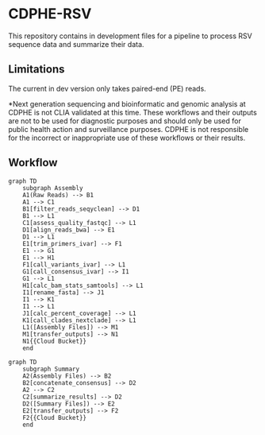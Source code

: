 # CDPHE-RSV

This repository contains in development files for a pipeline to process RSV sequence data and summarize their data.

## Limitations

The current in dev version only takes paired-end (PE) reads.

*Next generation sequencing and bioinformatic and genomic analysis at CDPHE is not CLIA validated at this time. These workflows and their outputs are not to be used for diagnostic purposes and should only be used for public health action and surveillance purposes. CDPHE is not responsible for the incorrect or inappropriate use of these workflows or their results.

## Workflow

```mermaid
graph TD
    subgraph Assembly
    A1(Raw Reads) --> B1
    A1 --> C1
    B1[filter_reads_seqyclean] --> D1
    B1 --> L1
    C1[assess_quality_fastqc] --> L1
    D1[align_reads_bwa] --> E1
    D1 --> L1
    E1[trim_primers_ivar] --> F1
    E1 --> G1
    E1 --> H1
    F1[call_variants_ivar] --> L1
    G1[call_consensus_ivar] --> I1
    G1 --> L1
    H1[calc_bam_stats_samtools] --> L1
    I1[rename_fasta] --> J1
    I1 --> K1
    I1 --> L1
    J1[calc_percent_coverage] --> L1
    K1[call_clades_nextclade] --> L1
    L1([Assembly Files]) --> M1
    M1[transfer_outputs] --> N1
    N1{{Cloud Bucket}}
    end
```

```mermaid
graph TD
    subgraph Summary
    A2(Assembly Files) --> B2
    B2[concatenate_consensus] --> D2
    A2 --> C2
    C2[summarize_results] --> D2
    D2([Summary Files]) --> E2
    E2[transfer_outputs] --> F2
    F2{{Cloud Bucket}}
    end
```
